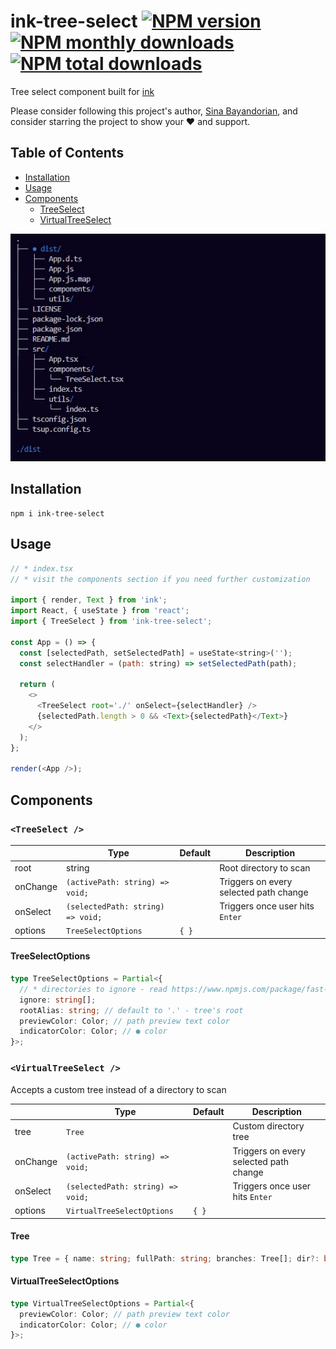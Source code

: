 # ink-tree-select [![NPM version](https://img.shields.io/npm/v/ink-tree-select.svg?style=flat)](https://www.npmjs.com/package/ink-tree-select) [![NPM monthly downloads](https://img.shields.io/npm/dm/ink-tree-select.svg?style=flat)](https://npmjs.org/package/ink-tree-select) [![NPM total downloads](https://img.shields.io/npm/dt/ink-tree-select.svg?style=flat)](https://npmjs.org/package/ink-tree-select)

Tree select component built for [ink](https://www.npmjs.com/package/ink)

Please consider following this project's author, [Sina Bayandorian](https://github.com/sina-byn), and consider starring the project to show your :heart: and support.

## Table of Contents

- [Installation](#installation)
- [Usage](#usage)
- [Components](#components)
  - [TreeSelect](#treeselect-)
  - [VirtualTreeSelect](#virtualtreeselect-)

![Demo GIF](assets/demo.gif)

## Installation

```shell
npm i ink-tree-select
```

## Usage

```js
// * index.tsx
// * visit the components section if you need further customization

import { render, Text } from 'ink';
import React, { useState } from 'react';
import { TreeSelect } from 'ink-tree-select';

const App = () => {
  const [selectedPath, setSelectedPath] = useState<string>('');
  const selectHandler = (path: string) => setSelectedPath(path);

  return (
    <>
      <TreeSelect root='./' onSelect={selectHandler} />
      {selectedPath.length > 0 && <Text>{selectedPath}</Text>}
    </>
  );
};

render(<App />);
```

## Components

### `<TreeSelect />`

|          |                    Type                     | Default |              Description               |
|----------|---------------------------------------------|---------|----------------------------------------|
|   root   |                   string                    |         |         Root directory to scan         |
| onChange |       `(activePath: string) => void;`       |         | Triggers on every selected path change |
| onSelect |      `(selectedPath: string) => void;`      |         |    Triggers once user hits `Enter`     |
| options  |            `TreeSelectOptions`              |  `{ }`  |                                        |

#### TreeSelectOptions

```ts
type TreeSelectOptions = Partial<{
  // * directories to ignore - read https://www.npmjs.com/package/fast-glob#ignore
  ignore: string[];
  rootAlias: string; // default to '.' - tree's root
  previewColor: Color; // path preview text color
  indicatorColor: Color; // ● color
}>;
```

### `<VirtualTreeSelect />`

Accepts a custom tree instead of a directory to scan

|          |                    Type                     | Default |              Description               |
|----------|---------------------------------------------|---------|----------------------------------------|
|   tree   |                   `Tree`                    |         |         Custom directory tree          |
| onChange |       `(activePath: string) => void;`       |         | Triggers on every selected path change |
| onSelect |      `(selectedPath: string) => void;`      |         |    Triggers once user hits `Enter`     |
| options  |         `VirtualTreeSelectOptions`          |  `{ }`  |                                        |

#### Tree

```ts
type Tree = { name: string; fullPath: string; branches: Tree[]; dir?: boolean };
```

#### VirtualTreeSelectOptions

```ts
type VirtualTreeSelectOptions = Partial<{
  previewColor: Color; // path preview text color
  indicatorColor: Color; // ● color
}>;
```